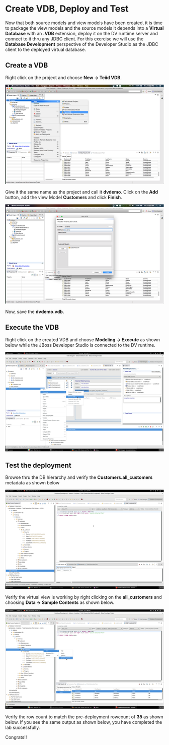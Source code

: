 # Create VDB, Deploy and Test

Now that both source models and view models have been created, it is time to package the view models and the source models it depends into a **Virtual Database** with an **.VDB** extension, deploy it on the DV runtime server and connect to it thru any JDBC client. For this exercise we will use the **Database Development** perspective of the Developer Studio as the JDBC client to the deployed virtual database.

## Create a VDB 

Right click on the project and choose **New → Teiid VDB**.

[![](.images/lab4-create-new-vdb.png)](.images/lab4-create-new-vdb.png)

Give it the same name as the project and call it **dvdemo**. Click on the **Add** button, add the view Model **Customers** and click **Finish**.

[![](.images/lab4-add-models.png)](.images/lab4-add-models.png)

Now, save the **dvdemo.vdb**.

## Execute the VDB

Right click on the created VDB and choose **Modeling → Execute** as shown below while the JBoss Developer Studio is connected to the DV runtime.

[![](.images/lab4-execute-vdb.png)](.images/lab4-execute-vdb.png)

## Test the deployment

Browse thru the DB hierarchy and verify the **Customers.all_customers** metadata as shown below

[![](.images/lab4-conn-exploration.png)](.images/lab4-conn-exploration.png)

Verify the virtual view is working by right clicking on the **all_customers** and choosing **Data → Sample Contents** as shown below.

[![](.images/lab4-sample-contents.png)](.images/lab4-sample-contents.png)

Verify the row count to match the pre-deployment rowcount of **35** as shown below. If you see the same output as shown below, you have completed the lab successfully.

Congrats!!



